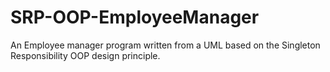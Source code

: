 # SRP-OOP-EmployeeManager

An Employee manager program written from a UML based on the Singleton Responsibility OOP design principle.   
